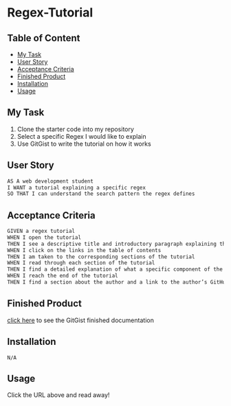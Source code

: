 # Regex-Tutorial

## Table of Content

- [My Task](#my-task)
- [User Story](#user-story)
- [Acceptance Criteria](#acceptance-criteria)
- [Finished Product](#finished-product)
- [Installation](#installation)
- [Usage](#usage)

## My Task

1. Clone the starter code into my repository
2. Select a specific Regex I would like to explain
3. Use GitGist to write the tutorial on how it works

## User Story

```md
AS A web development student
I WANT a tutorial explaining a specific regex
SO THAT I can understand the search pattern the regex defines
```

## Acceptance Criteria

```md
GIVEN a regex tutorial
WHEN I open the tutorial
THEN I see a descriptive title and introductory paragraph explaining the purpose of the tutorial, a summary describing the regex featured in the tutorial, a table of contents linking to different sections that break down each component of the regex and explain what it does, and a section about the author with a link to the author’s GitHub profile
WHEN I click on the links in the table of contents
THEN I am taken to the corresponding sections of the tutorial
WHEN I read through each section of the tutorial
THEN I find a detailed explanation of what a specific component of the regex does
WHEN I reach the end of the tutorial
THEN I find a section about the author and a link to the author’s GitHub profile
```

## Finished Product

[click here](https://gist.github.com/mluron-ArxFjs/f05c7bf0ad6b31659291a0a5a8998877) to see the GitGist finished documentation

## Installation

```
N/A
```

## Usage

Click the URL above and read away! 
